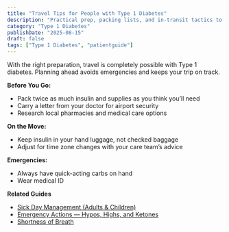 ```yaml
---
title: "Travel Tips for People with Type 1 Diabetes"
description: "Practical prep, packing lists, and in‑transit tactics to travel confidently with Type 1 diabetes."
category: "Type 1 Diabetes"
publishDate: "2025-08-15"
draft: false
tags: ["Type 1 Diabetes", "patientguide"]
---
```


With the right preparation, travel is completely possible with Type 1 diabetes. Planning ahead avoids emergencies and keeps your trip on track.

**Before You Go:**
- Pack twice as much insulin and supplies as you think you’ll need
- Carry a letter from your doctor for airport security
- Research local pharmacies and medical care options

**On the Move:**
- Keep insulin in your hand luggage, not checked baggage
- Adjust for time zone changes with your care team’s advice

**Emergencies:**
- Always have quick-acting carbs on hand
- Wear medical ID

**Related Guides**
- [Sick Day Management (Adults & Children)](#)
- [Emergency Actions — Hypos, Highs, and Ketones](#)
- [Shortness of Breath](#)
